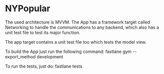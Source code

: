 # NYPopular

The used architecture is MVVM.
The App has a framework target called Networking to handle the communications to any backend, which also has a unit test file to test its major function.

The app target contains a unit test file too which tests the model view.

To build the App just run the following command:
fastlane gym --export_method development

To run the tests, just do:
fastlane tests


